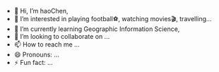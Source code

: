 - 👋 Hi, I’m haoChen,
- 👀 I’m interested in playing football⚽️, watching movies🎬, travelling...
- 🌱 I’m currently learning Geographic Information Science,
- 💞️ I’m looking to collaborate on ...
- 📫 How to reach me ...
- 😄 Pronouns: ...
- ⚡ Fun fact: ...

<!---
haoChen-GIS/haoChen-GIS is a ✨ special ✨ repository because its `README.md` (this file) appears on your GitHub profile.
You can click the Preview link to take a look at your changes.
--->
